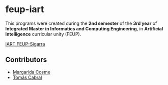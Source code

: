 # feup-iart
 
This programs were created during the **2nd semester** of the **3rd year** of **Integrated Master in Informatics and Computing Engineering**, in **Artificial Intelligence** curricular unity (FEUP).

[IART FEUP-Sigarra](https://sigarra.up.pt/feup/en/UCURR_GERAL.FICHA_UC_VIEW?pv_ocorrencia_id=459487 "Curricular Unity Homepage")

## Contributors

- [Margarida Cosme](https://github.com/margaridacosme "Github Profile")
- [Tomás Cabral](https://github.com/tomcabralrj "Github Profile")
